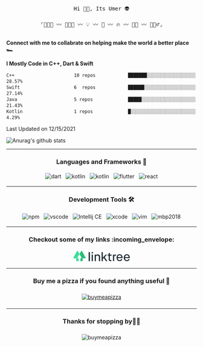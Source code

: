 <!--
**seanAkhtar/seanAkhtar** is a ✨ _special_ ✨ repository because its `README.md` (this file) appears on your GitHub profile.

    Insights
<!--START_SECTION:waka-->
<p align="center">
  <samp>
   Hi 👋🏻,  Its Umer 👽
    <br><br>
    ⌜👨🏻‍🎓 〰️ 👨🏻‍💻 〰️ 💡 〰️ 📱 〰️ 🔥 〰️ 🏃🏻 〰️ 🧘🏻‍♂️⌟
  </samp>
<br><br>
    
**Connect with me to collabrate on helping make the world a better place 🏎** 

**I Mostly Code in C++, Dart & Swift** 

```text
C++                      10 repos            ███████░░░░░░░░░░░░░░░░░░   28.57% 
Swift                    6  repos            ██████░░░░░░░░░░░░░░░░░░░   27.14% 
Java                     5 repos             █████░░░░░░░░░░░░░░░░░░░░   21.43% 
Kotlin                   1 repos             █░░░░░░░░░░░░░░░░░░░░░░░░   4.29%
```



 Last Updated on 12/15/2021
<!--END_SECTION:waka-->
  
  
![Anurag's github stats](https://github-readme-stats.vercel.app/api?username=seanAkhtar&count_private=true&show_icons=true)


---

<h3 align="center">Languages and Frameworks 📖</h3>
<p align="center">
  <!-- For more icons please follow  https://github.com/ukieTux/ColoredBadges -->

  <img src="https://github.com/ukieTux/ukieTux/blob/master/assets/dart.svg" alt="dart" style="vertical-align:top; margin:4px" height=28>
   <img src="https://github.com/ukieTux/ukieTux/blob/master/assets/kotlin.svg" alt="kotlin" style="vertical-align:top; margin:4px" height=28>
   <img src="https://github.com/ukieTux/ukieTux/blob/master/assets/swift.svg" alt="kotlin" style="vertical-align:top; margin:4px" height=28>
  <img src="https://github.com/ukieTux/ukieTux/blob/master/assets/flutter.svg" alt="flutter" style="vertical-align:top; margin:4px" height=28>
  <img src="https://github.com/ukieTux/ukieTux/blob/master/assets/react.svg" alt="react" style="vertical-align:top; margin:4px" height=28>

---

<h3 align="center">Development Tools 🛠</h3>
<p align="center">

  <!-- For more icons please follow  https://github.com/ukieTux/ColoredBadges -->

  <img src="https://github.com/ukieTux/ukieTux/blob/master/assets/npm.svg" alt="npm" style="vertical-align:top;margin:4px" height=28>
  <img src="https://github.com/ukieTux/ukieTux/blob/master/assets/visualstudio_code.svg" alt="vscode" style="vertical-align:top; margin:4px" height=28>
  <img src="https://github.com/ukieTux/ukieTux/blob/master/assets/jetbrains_intellij.svg" alt="Intellij CE" style="vertical-align:top; margin:4px" height=28>
   <img src="https://github.com/ukieTux/ukieTux/blob/master/assets/xcode.svg" alt="xcode" style="vertical-align:top; margin:4px" height=28>
    <img src="https://github.com/ukieTux/ukieTux/blob/master/assets/vim.svg" alt="vim" style="vertical-align:top; margin:4px" height=28>
   <img src="https://github.com/ukieTux/ukieTux/blob/master/assets/mac.svg" alt="mbp2018" style="vertical-align:top; margin:4px" height=28>

---

<h3 align="center">Checkout some of my links :incoming_envelope:</h3>
<p align="center">
  <a href="https://linktr.ee/cyber_ronin">
    <img src="https://github.com/seanAkhtar/seanAkhtar/blob/main/assets/linktree-1.svg" alt="linktree" style="vertical-align:top; margin:4px" height=28>
  </a>
</p>

---

<h3 align="center">Buy me a pizza if you found anything useful 🍕</h3>
<p align="center">
  <a href="https://www.buymeacoffee.com/cyberronin" target="_blank">
    <img src="https://www.buymeacoffee.com/assets/img/guidelines/download-assets-sm-2.svg" alt="buymeapizza" style="vertical-align:top; margin:8px" height="36">
    </a>  
</p>

---

<h3 align="center">Thanks for stopping by👋🏻</h3>

<p align="center">

 <img src="https://myoctocat.com/assets/images/base-octocat.svg" alt="buymeapizza" style="vertical-align:top; margin:8px" height="250">

    
